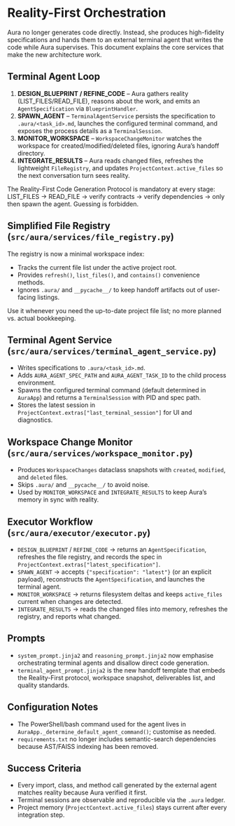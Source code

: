 # Reality-First Orchestration

Aura no longer generates code directly. Instead, she produces high-fidelity specifications and hands them to an external terminal agent that writes the code while Aura supervises. This document explains the core services that make the new architecture work.

## Terminal Agent Loop

1. **DESIGN_BLUEPRINT / REFINE_CODE** – Aura gathers reality (LIST_FILES/READ_FILE), reasons about the work, and emits an `AgentSpecification` via `BlueprintHandler`.
2. **SPAWN_AGENT** – `TerminalAgentService` persists the specification to `.aura/<task_id>.md`, launches the configured terminal command, and exposes the process details as a `TerminalSession`.
3. **MONITOR_WORKSPACE** – `WorkspaceChangeMonitor` watches the workspace for created/modified/deleted files, ignoring Aura’s handoff directory.
4. **INTEGRATE_RESULTS** – Aura reads changed files, refreshes the lightweight `FileRegistry`, and updates `ProjectContext.active_files` so the next conversation turn sees reality.

The Reality-First Code Generation Protocol is mandatory at every stage: LIST_FILES → READ_FILE → verify contracts → verify dependencies → only then spawn the agent. Guessing is forbidden.

## Simplified File Registry (`src/aura/services/file_registry.py`)

The registry is now a minimal workspace index:

- Tracks the current file list under the active project root.
- Provides `refresh()`, `list_files()`, and `contains()` convenience methods.
- Ignores `.aura/` and `__pycache__/` to keep handoff artifacts out of user-facing listings.

Use it whenever you need the up-to-date project file list; no more planned vs. actual bookkeeping.

## Terminal Agent Service (`src/aura/services/terminal_agent_service.py`)

- Writes specifications to `.aura/<task_id>.md`.
- Adds `AURA_AGENT_SPEC_PATH` and `AURA_AGENT_TASK_ID` to the child process environment.
- Spawns the configured terminal command (default determined in `AuraApp`) and returns a `TerminalSession` with PID and spec path.
- Stores the latest session in `ProjectContext.extras["last_terminal_session"]` for UI and diagnostics.

## Workspace Change Monitor (`src/aura/services/workspace_monitor.py`)

- Produces `WorkspaceChanges` dataclass snapshots with `created`, `modified`, and `deleted` files.
- Skips `.aura/` and `__pycache__/` to avoid noise.
- Used by `MONITOR_WORKSPACE` and `INTEGRATE_RESULTS` to keep Aura’s memory in sync with reality.

## Executor Workflow (`src/aura/executor/executor.py`)

- `DESIGN_BLUEPRINT` / `REFINE_CODE` → returns an `AgentSpecification`, refreshes the file registry, and records the spec in `ProjectContext.extras["latest_specification"]`.
- `SPAWN_AGENT` → accepts `{"specification": "latest"}` (or an explicit payload), reconstructs the `AgentSpecification`, and launches the terminal agent.
- `MONITOR_WORKSPACE` → returns filesystem deltas and keeps `active_files` current when changes are detected.
- `INTEGRATE_RESULTS` → reads the changed files into memory, refreshes the registry, and reports what changed.

## Prompts

- `system_prompt.jinja2` and `reasoning_prompt.jinja2` now emphasise orchestrating terminal agents and disallow direct code generation.
- `terminal_agent_prompt.jinja2` is the new handoff template that embeds the Reality-First protocol, workspace snapshot, deliverables list, and quality standards.

## Configuration Notes

- The PowerShell/bash command used for the agent lives in `AuraApp._determine_default_agent_command()`; customise as needed.
- `requirements.txt` no longer includes semantic-search dependencies because AST/FAISS indexing has been removed.

## Success Criteria

- Every import, class, and method call generated by the external agent matches reality because Aura verified it first.
- Terminal sessions are observable and reproducible via the `.aura` ledger.
- Project memory (`ProjectContext.active_files`) stays current after every integration step.
